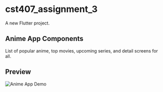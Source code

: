 # cst407_assignment_3

A new Flutter project.

## Anime App Components

List of popular anime, top movies, upcoming series, and detail screens for all.

## Preview

![Anime App Demo](animeappdemo.gif)